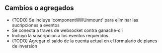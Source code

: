## Cambios o agregados

- (TODO) Se incluye 'componentWillUnmount' para eliminar las sucripciones a eventos
- Se conecta a traves de websocket contra ganache-cli
- Incluyo la suscripcion a los eventos requeridos
- (TODO) Agregar el saldo de la cuenta actual en el formulario de planes de inversion
